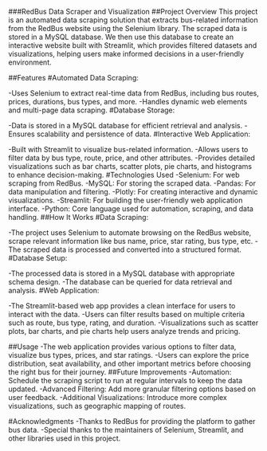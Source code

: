 ###RedBus Data Scraper and Visualization
##Project Overview
This project is an automated data scraping solution that extracts bus-related information from the RedBus website using the Selenium library. The scraped data is stored in a MySQL database. We then use this database to create an interactive website built with Streamlit, which provides filtered datasets and visualizations, helping users make informed decisions in a user-friendly environment.

##Features
#Automated Data Scraping:

-Uses Selenium to extract real-time data from RedBus, including bus routes, prices, durations, bus types, and more.
-Handles dynamic web elements and multi-page data scraping.
#Database Storage:

-Data is stored in a MySQL database for efficient retrieval and analysis.
-Ensures scalability and persistence of data.
#Interactive Web Application:

-Built with Streamlit to visualize bus-related information.
-Allows users to filter data by bus type, route, price, and other attributes.
-Provides detailed visualizations such as bar charts, scatter plots, pie charts, and histograms to enhance decision-making.
#Technologies Used
-Selenium: For web scraping from RedBus.
-MySQL: For storing the scraped data.
-Pandas: For data manipulation and filtering.
-Plotly: For creating interactive and dynamic visualizations.
-Streamlit: For building the user-friendly web application interface.
-Python: Core language used for automation, scraping, and data handling.
##How It Works
#Data Scraping:

-The project uses Selenium to automate browsing on the RedBus website, scrape relevant information like bus name, price, star rating, bus type, etc.
-The scraped data is processed and converted into a structured format.
#Database Setup:

-The processed data is stored in a MySQL database with appropriate schema design.
-The database can be queried for data retrieval and analysis.
#Web Application:

-The Streamlit-based web app provides a clean interface for users to interact with the data.
-Users can filter results based on multiple criteria such as route, bus type, rating, and duration.
-Visualizations such as scatter plots, bar charts, and pie charts help users analyze trends and pricing.

##Usage
-The web application provides various options to filter data, visualize bus types, prices, and star ratings.
-Users can explore the price distribution, seat availability, and other important metrics before choosing the right bus for their journey.
##Future Improvements
-Automation: Schedule the scraping script to run at regular intervals to keep the data updated.
-Advanced Filtering: Add more granular filtering options based on user feedback.
-Additional Visualizations: Introduce more complex visualizations, such as geographic mapping of routes.


#Acknowledgments
-Thanks to RedBus for providing the platform to gather bus data.
-Special thanks to the maintainers of Selenium, Streamlit, and other libraries used in this project.
